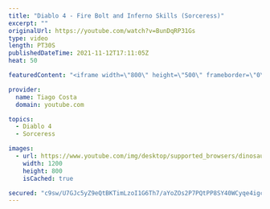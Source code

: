 ```yaml
---
title: "Diablo 4 - Fire Bolt and Inferno Skills (Sorceress)"
excerpt: ""
originalUrl: https://youtube.com/watch?v=BunDqRP31Gs
type: video
length: PT30S
publishedDateTime: 2021-11-12T17:11:05Z
heat: 50

featuredContent: "<iframe width=\"800\" height=\"500\" frameborder=\"0\" src=\"https://www.youtube.com/embed/BunDqRP31Gs\" allow=\"accelerometer; autoplay; encrypted-media; gyroscope; picture-in-picture\" allowfullscreen></iframe>"

provider:
  name: Tiago Costa
  domain: youtube.com

topics:
  - Diablo 4
  - Sorceress

images:
  - url: https://www.youtube.com/img/desktop/supported_browsers/dinosaur.png
    width: 1200
    height: 800
    isCached: true

secured: "c9sw/U7GJc5yZ9eQtBKTimLzoI1G6Th7/aYoZOs2P7PQtPP8SY40WCyqe4igcfGYELxf1HE1Rajv/EY1wWunECTm6mbEOgvUS3rzPfC/so+5a5CgqL2FbzmN+4zTnjfckchFP5rFbZIq1DSqwqZSIyUOQXJtLyp97x2GitGnpbrShO52yz/ySFODT3X7A+IvGQ5tXg0GRmvQjlLQGWKelXPDwjwce9vG1y8S5dMUMECWYtXzwiMFM2XmMFPZnJZbxZKCfNupk6f7B6VHjgl0/3UE+oFavLEh5HZHaST7OE9VVYcAh11wPKZ2/NFb+TaDr61NG7RSalXPHTmtvKGaAkzAwUsy16AfB5HEba+lA7krgUEVcsotl9Aj1PufHB5rAoizrcBmb9w6W2+rvETJTaiBLSgVwLhWPbDjHOUn/P8=;cgC49FAoVi256+8CZ2AYTA=="
---
```


